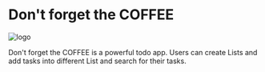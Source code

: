 # Don't forget the COFFEE
![logo](https://dont-forget-the-coffee.herokuapp.com/assets/logo-2f1ff42a4fc964ed1e103daaa0da49b470e21f66a8941d90b2fbb1eab1b7124d.png)

Don't forget the COFFEE is a powerful todo app. Users can create Lists and add tasks into different List and search for their tasks.


